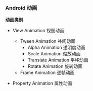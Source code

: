 ### Android 动画

**动画类别**

- View Animation 视图动画
    - Tween Animation 补间动画
        - Alpha Animation 透明度动画
        - Scale Animation 缩放动画
        - Translate Animation 平移动画
        - Rotate Animation 旋转动画
    - Frame Animation 逐帧动画
    
- Property Animation 属性动画
